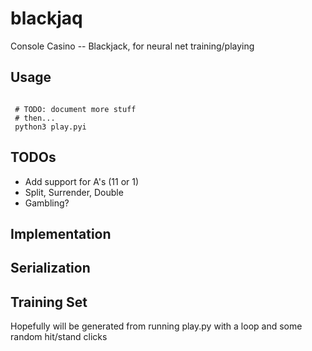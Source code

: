 # blackjaq
Console Casino -- Blackjack, for neural net training/playing

Usage
-----

```
 
 # TODO: document more stuff
 # then...
 python3 play.pyi
```

TODOs
-----

* Add support for A's (11 or 1)
* Split, Surrender, Double
* Gambling?


Implementation
-----

Serialization
-----

Training Set
-----
Hopefully will be generated from running play.py with a loop and some random hit/stand clicks 

